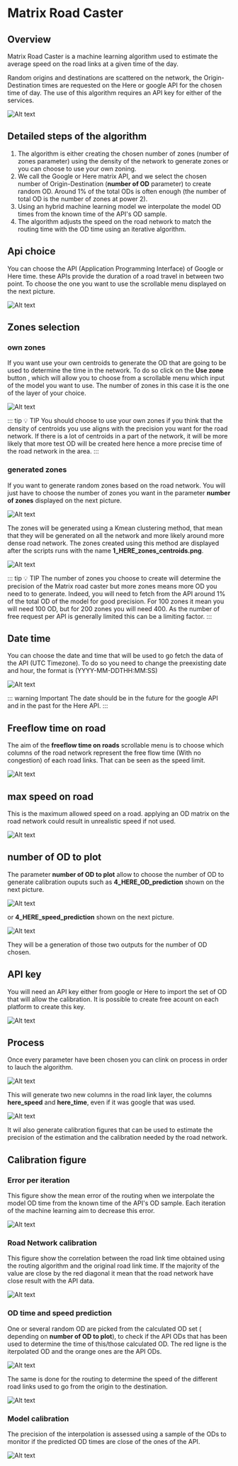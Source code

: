 
# Matrix Road Caster

## Overview

Matrix Road Caster is a machine learning algorithm used to estimate the average speed on the road links at a given time of the day.

Random origins and destinations are scattered on the network, the Origin-Destination times are requested on the Here or google API for the chosen time of day. The use of this algorithm requires an API key for either of the services.

![Alt text](/microservice/overview_matrix_road_caster.png)

## Detailed steps of the algorithm

1. The algorithm is either creating the chosen number of zones (number of zones parameter) using the density of the network to generate zones or you can choose to use your own zoning.
2. We call the Google or Here matrix API, and we select the chosen number of Origin-Destination (**number of OD** parameter) to create random OD. Around 1% of the total ODs is often enough (the number of total OD is the number of zones at power 2).
3. Using an hybrid machine learning model we interpolate the model OD times from the known time of the API's OD sample.
4. The algorithm adjusts the speed on the road network to match the routing time with the OD time using an iterative algorithm.

## Api choice

You can choose the API (Application Programming Interface) of Google or Here time. these APIs provide the duration of a road travel in between two point. To choose the one you want to use the scrollable menu displayed on the next picture.

![Alt text](/microservice/API.png)

## Zones selection

### own zones

If you want use your own centroids to generate the OD that are going to be used to determine the time in the network. To do so click on the **Use zone** button , which will allow you to choose from a scrollable menu which input of the model you want to use. The number of zones in this case it is the one of the layer of your choice.

![Alt text](/microservice/zones_choice.png)

::: tip 💡 TIP
You should choose to use your own zones if you think that the density of centroids you use aligns with the precision you want for the road network. If there is a lot of centroids in a part of the network, it will be more likely that more test OD will be created here hence a more precise time of the road network in the area. 
:::

### generated zones

If you want to generate random zones based on the road network. You will just have to choose the number of zones you want in the parameter **number of zones** displayed on the next picture.

![Alt text](/microservice/number_of_zones.png)

The zones will be generated using a Kmean clustering method, that mean that they will be generated on all the network and more likely around more dense road network.
The zones created using this method are displayed after the scripts runs with the name  **1_HERE_zones_centroids.png**.

![Alt text](/microservice/1_HERE_zones_centroids.png)

::: tip 💡 TIP
The number of zones you choose to create will determine the precision of the Matrix road caster but more zones means more OD you need to to generate. Indeed, you will need to fetch from the API around 1% of the total OD of the model for good precision. For 100 zones it mean you will need 100 OD, but for 200 zones you will need 400. As the number of free request per API is generally limited this can be a limiting factor.
:::

## Date time 

You can choose the date and time that will be used to go fetch the data of the API (UTC Timezone). To do so you need to change the preexisting date and hour, the format is (YYYY-MM-DDTHH:MM:SS)

![Alt text](/microservice/date_time_MRC.png)

::: warning Important
The date should be in the future for the google API and in the past for the Here API.
:::

## Freeflow time on road

The aim of the **freeflow time on roads** scrollable menu is to choose which columns of the road network represent the free flow time (With no congestion) of each road links. That can be seen as the speed limit.

![Alt text](/microservice/free_flow.png)

## max speed on road

This is the maximum allowed speed on a road. applying an OD matrix on the road network could result in unrealistic speed if not used.

![Alt text](/microservice/max_speed.png)

## number of OD to plot

The parameter **number of OD to plot** allow to choose the number of OD to generate calibration ouputs such as **4_HERE_OD_prediction** shown on the next picture.

![Alt text](/microservice/4_HERE_OD_prediction_1.png)

or **4_HERE_speed_prediction** shown on the next picture.

![Alt text](/microservice/4_HERE_speed_prediction_1.png)

They will be a generation of those two outputs for the number of OD chosen.

## API key

You will need an API key either from google or Here to import the set of OD that will allow the calibration. It is possible to create free acount on each platform to create this key. 

![Alt text](/microservice/api_key.png)

##  Process

Once every parameter have been chosen you can clink on process in order to lauch the algorithm.

![Alt text](/microservice/process.png)

This will generate two new columns in the road link layer, the columns **here_speed** and **here_time**, even if it was google that was used.

![Alt text](/microservice/here_speed.png)

It wil also generate calibration figures that can be used to estimate the precision of the estimation and the calibration needed by the road network.

## Calibration figure

### Error per iteration 

This figure show the mean error of the routing when we interpolate the model OD time from the known time of the API's OD sample. Each iteration of the machine learning aim to decrease this error.

![Alt text](/microservice/2_HERE_iteration_error.png)

### Road Network calibration

This figure show the correlation between the road link time obtained using the routing algorithm and the original road link time. If the majority of the value are close by the red diagonal it mean that the road network have close result with the API data.

![Alt text](/microservice/3_HERE_road_calibration.png)

###  OD time and speed prediction

One or several random OD are picked from the calculated OD set ( depending on **number of OD to plot**), to check if the API ODs that has been used to determine the time of this/those calculated OD. The red ligne is the iterpolated OD and the orange ones are the API ODs.

![Alt text](/microservice/4_HERE_OD_prediction_1.png)

The same is done for the routing to determine the speed of the different road links used to go from the origin to the destination.

![Alt text](/microservice/4_HERE_speed_prediction_1.png)


### Model calibration

The precision of the interpolation is assessed using a sample of the ODs to monitor if the predicted OD times are close of the ones of the API.

![Alt text](/microservice/5_HERE_model_calibration.png)